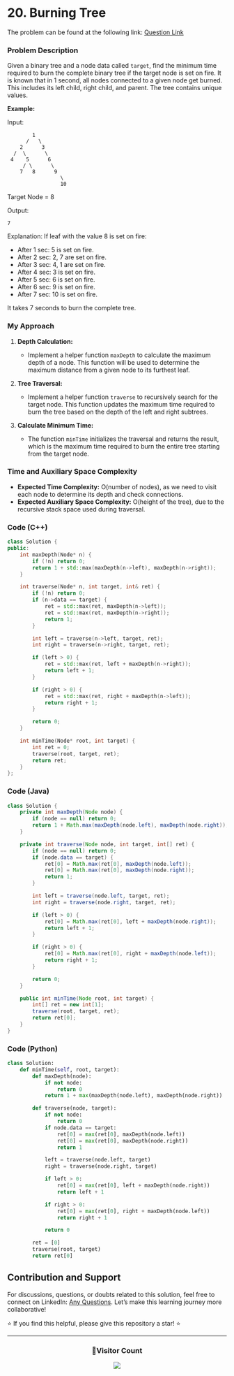 # <b>20. Burning Tree</b>

The problem can be found at the following link: [Question Link](https://www.geeksforgeeks.org/problems/burning-tree/1)

### Problem Description

Given a binary tree and a node data called `target`, find the minimum time required to burn the complete binary tree if the target node is set on fire. It is known that in 1 second, all nodes connected to a given node get burned. This includes its left child, right child, and parent. The tree contains unique values.

**Example:**

Input:

```
        1
      /   \
    2      3
  /  \      \
 4    5      6
     / \      \
    7   8      9
                 \
                 10
```

Target Node = 8

Output:

```
7
```

Explanation: If leaf with the value 8 is set on fire:

- After 1 sec: 5 is set on fire.
- After 2 sec: 2, 7 are set on fire.
- After 3 sec: 4, 1 are set on fire.
- After 4 sec: 3 is set on fire.
- After 5 sec: 6 is set on fire.
- After 6 sec: 9 is set on fire.
- After 7 sec: 10 is set on fire.

It takes 7 seconds to burn the complete tree.

### My Approach

1. **Depth Calculation:**

   - Implement a helper function `maxDepth` to calculate the maximum depth of a node. This function will be used to determine the maximum distance from a given node to its furthest leaf.

2. **Tree Traversal:**

   - Implement a helper function `traverse` to recursively search for the target node. This function updates the maximum time required to burn the tree based on the depth of the left and right subtrees.

3. **Calculate Minimum Time:**
   - The function `minTime` initializes the traversal and returns the result, which is the maximum time required to burn the entire tree starting from the target node.

### Time and Auxiliary Space Complexity

- **Expected Time Complexity:** O(number of nodes), as we need to visit each node to determine its depth and check connections.
- **Expected Auxiliary Space Complexity:** O(height of the tree), due to the recursive stack space used during traversal.

### Code (C++)

```cpp
class Solution {
public:
    int maxDepth(Node* n) {
        if (!n) return 0;
        return 1 + std::max(maxDepth(n->left), maxDepth(n->right));
    }

    int traverse(Node* n, int target, int& ret) {
        if (!n) return 0;
        if (n->data == target) {
            ret = std::max(ret, maxDepth(n->left));
            ret = std::max(ret, maxDepth(n->right));
            return 1;
        }

        int left = traverse(n->left, target, ret);
        int right = traverse(n->right, target, ret);

        if (left > 0) {
            ret = std::max(ret, left + maxDepth(n->right));
            return left + 1;
        }

        if (right > 0) {
            ret = std::max(ret, right + maxDepth(n->left));
            return right + 1;
        }

        return 0;
    }

    int minTime(Node* root, int target) {
        int ret = 0;
        traverse(root, target, ret);
        return ret;
    }
};
```

### Code (Java)

```java
class Solution {
    private int maxDepth(Node node) {
        if (node == null) return 0;
        return 1 + Math.max(maxDepth(node.left), maxDepth(node.right));
    }

    private int traverse(Node node, int target, int[] ret) {
        if (node == null) return 0;
        if (node.data == target) {
            ret[0] = Math.max(ret[0], maxDepth(node.left));
            ret[0] = Math.max(ret[0], maxDepth(node.right));
            return 1;
        }

        int left = traverse(node.left, target, ret);
        int right = traverse(node.right, target, ret);

        if (left > 0) {
            ret[0] = Math.max(ret[0], left + maxDepth(node.right));
            return left + 1;
        }

        if (right > 0) {
            ret[0] = Math.max(ret[0], right + maxDepth(node.left));
            return right + 1;
        }

        return 0;
    }

    public int minTime(Node root, int target) {
        int[] ret = new int[1];
        traverse(root, target, ret);
        return ret[0];
    }
}
```

### Code (Python)

```python
class Solution:
    def minTime(self, root, target):
        def maxDepth(node):
            if not node:
                return 0
            return 1 + max(maxDepth(node.left), maxDepth(node.right))

        def traverse(node, target):
            if not node:
                return 0
            if node.data == target:
                ret[0] = max(ret[0], maxDepth(node.left))
                ret[0] = max(ret[0], maxDepth(node.right))
                return 1

            left = traverse(node.left, target)
            right = traverse(node.right, target)

            if left > 0:
                ret[0] = max(ret[0], left + maxDepth(node.right))
                return left + 1

            if right > 0:
                ret[0] = max(ret[0], right + maxDepth(node.left))
                return right + 1

            return 0

        ret = [0]
        traverse(root, target)
        return ret[0]
```

## Contribution and Support

For discussions, questions, or doubts related to this solution, feel free to connect on LinkedIn: [Any Questions](https://www.linkedin.com/in/patel-hetkumar-sandipbhai-8b110525a/). Let’s make this learning journey more collaborative!

⭐ If you find this helpful, please give this repository a star! ⭐

---

<div align="center">
  <h3><b>📍Visitor Count</b></h3>
</div>

<p align="center">
  <img src="https://visitor-badge.laobi.icu/badge?page_id=Hunterdii.GeeksforGeeks-POTD" />
</p>

